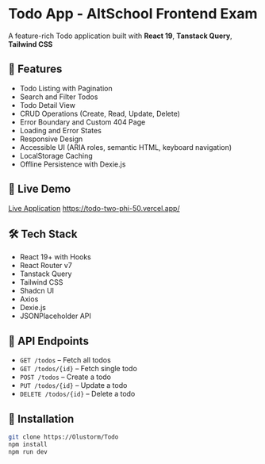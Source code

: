 # Todo App - AltSchool Frontend Exam

A feature-rich Todo application built with **React 19**, **Tanstack Query**, **Tailwind CSS**

## 📂 Features
- Todo Listing with Pagination
- Search and Filter Todos
- Todo Detail View
- CRUD Operations (Create, Read, Update, Delete)
- Error Boundary and Custom 404 Page
- Loading and Error States
- Responsive Design
- Accessible UI (ARIA roles, semantic HTML, keyboard navigation)
- LocalStorage Caching
- Offline Persistence with Dexie.js

## 🚀 Live Demo
[Live Application](https://todo-project-snowy.vercel.app/)
https://todo-two-phi-50.vercel.app/ 

## 🛠️ Tech Stack
- React 19+ with Hooks
- React Router v7
- Tanstack Query
- Tailwind CSS
- Shadcn UI
- Axios
- Dexie.js
- JSONPlaceholder API

## 🔗 API Endpoints
- `GET /todos` – Fetch all todos
- `GET /todos/{id}` – Fetch single todo
- `POST /todos` – Create a todo
- `PUT /todos/{id}` – Update a todo
- `DELETE /todos/{id}` – Delete a todo

## 📄 Installation
```bash
git clone https://Olustorm/Todo
npm install
npm run dev
